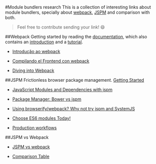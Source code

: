 #Module bundlers research
This is a collection of interesting links about module bundlers, specially about [webpack](http://webpack.github.io), [JSPM](http://jspm.io/) and comparison with both.

> Feel free to contribute sending your link! :smile:

##Webpack
Getting started by reading the [documentation](http://webpack.github.io/docs/), which also contains an [introduction](http://webpack.github.io/docs/what-is-webpack.html) and a [tutorial](http://webpack.github.io/docs/tutorials/getting-started/).

- [Introdução ao webpack](http://tableless.com.br/introducao-ao-webpack/)

- [Compilando el Frontend con webpack](https://medium.com/@sergiodxa/compilando-el-frontend-con-webpack-d251f7a632ec)

- [Diving into Webpack](https://web-design-weekly.com/2014/09/24/diving-webpack/)

##JSPM
Frictionless browser package management. [Getting Started](https://github.com/jspm/jspm-cli/blob/master/docs/getting-started.md)


- [JavaScript Modules and Dependencies with jspm](http://javascriptplayground.com/blog/2014/11/js-modules-jspm-systemjs/)

- [Package Manager: Bower vs jspm](http://stackoverflow.com/questions/25416813/package-manager-bower-vs-jspm)

- [Using browserify/webpack? Why not try jspm and SystemJS](http://nervosax.com/2015/08/05/why-not-try-jspm-and-systemjs/)

- [Choose ES6 modules Today!](http://developer.telerik.com/featured/choose-es6-modules-today/)

- [Production workflows](https://github.com/jspm/jspm-cli/blob/master/docs/production-workflows.md)

##JSPM vs Webpack

- [JSPM vs webpack](http://ilikekillnerds.com/2015/07/jspm-vs-webpack/)

- [Comparison Table](https://webpack.github.io/docs/comparison.html)